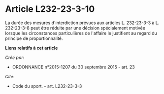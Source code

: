 # Article L232-23-3-10

La durée des mesures d'interdiction prévues aux articles L. 232-23-3-3 à L. 232-23-3-8 peut être réduite par une décision
spécialement motivée lorsque les circonstances particulières de l'affaire le justifient au regard du principe de
proportionnalité.

**Liens relatifs à cet article**

_Créé par_:

  - ORDONNANCE n°2015-1207 du 30 septembre 2015 - art. 23

_Cite_:

  - Code du sport. - art. L232-23-3-3
